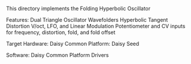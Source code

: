 This directory implements the Folding Hyperbolic Oscillator

Features:
Dual Triangle Oscillator
Wavefolders
Hyperbolic Tangent Distortion
V/oct, LFO, and Linear Modulation
Potentiometer and CV inputs for frequency, distortion, fold, and fold offset 

Target Hardware:
Daisy Common Platform:
Daisy Seed

Software: 
Daisy Common Platform Drivers

